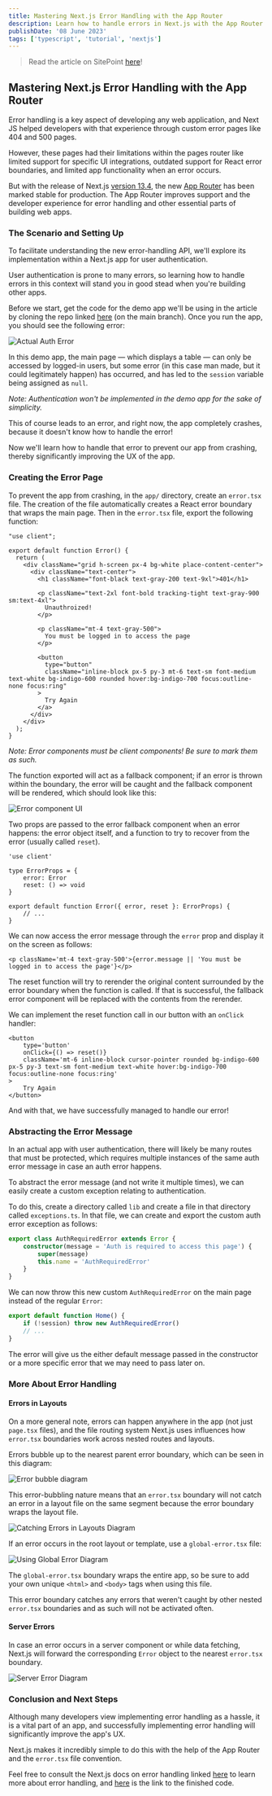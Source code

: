 ```yaml
---
title: Mastering Next.js Error Handling with the App Router
description: Learn how to handle errors in Next.js with the App Router and new error file conventions in Next.js.
publishDate: '08 June 2023'
tags: ['typescript', 'tutorial', 'nextjs']
---
```


> Read the article on SitePoint [here](https://www.sitepoint.com/next-js-error-handling-app-router/)!

## Mastering Next.js Error Handling with the App Router

Error handling is a key aspect of developing any web application, and Next JS helped developers with that experience through custom error pages like 404 and 500 pages.

However, these pages had their limitations within the pages router like limited support for specific UI integrations, outdated support for React error boundaries, and limited app functionality when an error occurs.

But with the release of Next.js [version 13.4](https://nextjs.org/blog/next-13-4), the new [App Router](https://nextjs.org/docs/app) has been marked stable for production. The App Router improves support and the developer experience for error handling and other essential parts of building web apps.

### The Scenario and Setting Up

To facilitate understanding the new error-handling API, we'll explore its implementation within a Next.js app for user authentication.

User authentication is prone to many errors, so learning how to handle errors in this context will stand you in good stead when you're building other apps.

Before we start, get the code for the demo app we'll be using in the article by cloning the repo linked [here](https://github.com/rocketburst/error-handling-example) (on the main branch). Once you run the app, you should see the following error:

![Actual Auth Error](https://uploads.sitepoint.com/wp-content/uploads/2023/05/1685411774runtime-error.png)

In this demo app, the main page — which displays a table — can only be accessed by logged-in users, but some error (in this case man made, but it could legitimately happen) has occurred, and has led to the `session` variable being assigned as `null`.

_Note: Authentication won't be implemented in the demo app for the sake of simplicity._

This of course leads to an error, and right now, the app completely crashes, because it doesn't know how to handle the error!

Now we'll learn how to handle that error to prevent our app from crashing, thereby significantly improving the UX of the app.

### Creating the Error Page

To prevent the app from crashing, in the `app/` directory, create an `error.tsx` file. The creation of the file automatically creates a React error boundary that wraps the main page. Then in the `error.tsx` file, export the following function:

```tsx
"use client";

export default function Error() {
  return (
    <div className="grid h-screen px-4 bg-white place-content-center">
      <div className="text-center">
        <h1 className="font-black text-gray-200 text-9xl">401</h1>

        <p className="text-2xl font-bold tracking-tight text-gray-900 sm:text-4xl">
          Unauthroized!
        </p>

        <p className="mt-4 text-gray-500">
          You must be logged in to access the page
        </p>

        <button
          type="button"
          className="inline-block px-5 py-3 mt-6 text-sm font-medium text-white bg-indigo-600 rounded hover:bg-indigo-700 focus:outline-none focus:ring"
        >
          Try Again
        </a>
      </div>
    </div>
  );
}
```

_Note: Error components must be client components! Be sure to mark them as such._

The function exported will act as a fallback component; if an error is thrown within the boundary, the error will be caught and the fallback component will be rendered, which should look like this:

![Error component UI](https://uploads.sitepoint.com/wp-content/uploads/2023/05/1685411771fallback.png)

Two props are passed to the error fallback component when an error happens: the error object itself, and a function to try to recover from the error (usually called `reset`).

```tsx
'use client'

type ErrorProps = {
	error: Error
	reset: () => void
}

export default function Error({ error, reset }: ErrorProps) {
	// ...
}
```

We can now access the error message through the `error` prop and display it on the screen as follows:

```tsx
<p className='mt-4 text-gray-500'>{error.message || 'You must be logged in to access the page'}</p>
```

The reset function will try to rerender the original content surrounded by the error boundary when the function is called. If that is successful, the fallback error component will be replaced with the contents from the rerender.

We can implement the reset function call in our button with an `onClick` handler:

```tsx
<button
	type='button'
	onClick={() => reset()}
	className='mt-6 inline-block cursor-pointer rounded bg-indigo-600 px-5 py-3 text-sm font-medium text-white hover:bg-indigo-700 focus:outline-none focus:ring'
>
	Try Again
</button>
```

And with that, we have successfully managed to handle our error!

### Abstracting the Error Message

In an actual app with user authentication, there will likely be many routes that must be protected, which requires multiple instances of the same auth error message in case an auth error happens.

To abstract the error message (and not write it multiple times), we can easily create a custom exception relating to authentication.

To do this, create a directory called `lib` and create a file in that directory called `exceptions.ts`. In that file, we can create and export the custom auth error exception as follows:

```typescript
export class AuthRequiredError extends Error {
	constructor(message = 'Auth is required to access this page') {
		super(message)
		this.name = 'AuthRequiredError'
	}
}
```

We can now throw this new custom `AuthRequiredError` on the main page instead of the regular `Error`:

```typescript
export default function Home() {
	if (!session) throw new AuthRequiredError()
	// ...
}
```

The error will give us the either default message passed in the constructor or a more specific error that we may need to pass later on.

### More About Error Handling

#### Errors in Layouts

On a more general note, errors can happen anywhere in the app (not just `page.tsx` files), and the file routing system Next.js uses influences how `error.tsx` boundaries work across nested routes and layouts.

Errors bubble up to the nearest parent error boundary, which can be seen in this diagram:

![Error bubble diagram](https://uploads.sitepoint.com/wp-content/uploads/2023/05/1685411769error-bubble.png)

This error-bubbling nature means that an `error.tsx` boundary will not catch an error in a layout file on the same segment because the error boundary wraps the layout file.

![Catching Errors in Layouts Diagram](https://uploads.sitepoint.com/wp-content/uploads/2023/05/1685411767catching-errors.png)

If an error occurs in the root layout or template, use a `global-error.tsx` file:

![Using Global Error Diagram](https://uploads.sitepoint.com/wp-content/uploads/2023/05/1685411772global-error.png)

The `global-error.tsx` boundary wraps the entire app, so be sure to add your own unique `<html>` and `<body>` tags when using this file.

This error boundary catches any errors that weren't caught by other nested `error.tsx` boundaries and as such will not be activated often.

#### Server Errors

In case an error occurs in a server component or while data fetching, Next.js will forward the corresponding `Error` object to the nearest `error.tsx` boundary.

![Server Error Diagram](https://uploads.sitepoint.com/wp-content/uploads/2023/05/1685411776server-error.png)

### Conclusion and Next Steps

Although many developers view implementing error handling as a hassle, it is a vital part of an app, and successfully implementing error handling will significantly improve the app's UX.

Next.js makes it incredibly simple to do this with the help of the App Router and the `error.tsx` file convention.

Feel free to consult the Next.js docs on error handling linked [here](https://nextjs.org/docs/app/building-your-application/routing/error-handling) to learn more about error handling, and [here](https://github.com/rocketburst/error-handling-example/tree/finished) is the link to the finished code.
